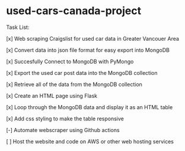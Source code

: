 # used-cars-canada-project

Task List:

[x] Web scraping Craigslist for used car data in Greater Vancouer Area

[x] Convert data into json file format for easy export into MongoDB

[x] Succesfully Connect to MongoDB with PyMongo

[x] Export the used car post data into the MongoDB collection

[x] Retrieve all of the data from the MongoDB collection

[x] Create an HTML page using Flask

[x] Loop through the MongoDB data and display it as an HTML table

[x] Add css styling to make the table responsive

[-] Automate webscraper using Github actions

[ ] Host the website and code on AWS or other web hosting services

